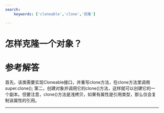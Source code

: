 ```yaml
---
search:
    keywords: ['cloneable','clone','克隆']

---
```



# 怎样克隆一个对象？

# 参考解答

首先，该类需要实现Cloneable接口，并重写clone方法，在clone方法里调用super.clone();
第二，创建对象并调用它的clone()方法，这样就可以创建它的一个副本。但要注意，clone()方法是浅拷贝，如果有属性是引用类型，那么仅会复制该属性的引用。

---


